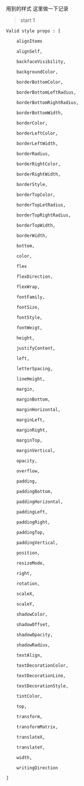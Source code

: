 用到的样式 这里做一下记录 
> start 1 

    Valid style props : [
    
        alignItems
    
        alignSelf,
    
        backfaceVisibility,
    
        backgroundColor,
    
        borderBottomColor,
    
        borderBottomLeftRadius,
    
        borderBottomRightRadius,
    
        borderBottomWidth,
    
        borderColor,
    
        borderLeftColor,
    
        borderLeftWidth,
    
        borderRadius,
    
        borderRightColor,
    
        borderRightWidth,
    
        borderStyle,
    
        borderTopColor,
    
        borderTopLetRadius,
    
        borderTopRightRadius,
    
        borderTopWidth,
    
        borderWidth,
    
        bottom,
    
        color,
    
        flex
    
        flexDirection,
    
        flexWrap,
    
        fontFamily,
    
        fontSize,
    
        fontStyle,
    
        fontWeigt,
    
        height,
    
        justifyContent,
    
        left,
    
        letterSpacing,
    
        lineHeight,
    
        margin,
    
        marginBottom,
    
        marginHorizontal,
    
        marginLeft,
    
        marginRight,
    
        marginTop,
    
        marginVertical,
    
        opacity,
    
        overflow,
    
        padding,
    
        paddingBottom,
    
        paddingHorizontal,
    
        paddingLeft,
    
        paddingRight,
    
        paddingTop,
    
        paddingVertical,
    
        position,
    
        resizeMode,
    
        right,
    
        rotation,
    
        scaleX,
    
        scaleY,
    
        shadowColor,
    
        shadowOffset,
    
        shadowOpacity,
    
        shadowRadius,
    
        textAlign,
    
        textDecorationColor,
    
        textDecorationLine,
    
        textDecorationStyle,
    
        tintColor,
    
        top,
    
        transform,
    
        transformMatrix,
    
        translateX,
    
        translateY,
    
        width,
    
        writingDirection
    
    ]

